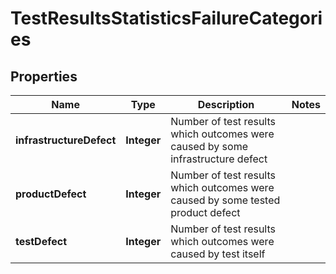 

# TestResultsStatisticsFailureCategories


## Properties

| Name | Type | Description | Notes |
|------------ | ------------- | ------------- | -------------|
|**infrastructureDefect** | **Integer** | Number of test results which outcomes were caused by some infrastructure defect |  |
|**productDefect** | **Integer** | Number of test results which outcomes were caused by some tested product defect |  |
|**testDefect** | **Integer** | Number of test results which outcomes were caused by test itself |  |



